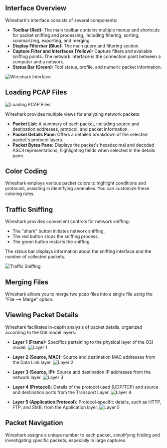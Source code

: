## Interface Overview

Wireshark's interface consists of several components:

- **Toolbar (Red):** The main toolbar contains multiple menus and shortcuts for packet sniffing and processing, including filtering, sorting, summarizing, exporting, and merging.
- **Display Filterbar (Blue):** The main query and filtering section.
- **Capture Filter and Interfaces (Yellow):** Capture filters and available sniffing points. The network interface is the connection point between a computer and a network.
- **Status Bar (Green):** Tool status, profile, and numeric packet information.

![Wireshark Interface](https://github.com/Shawn-Nichol/Tools/assets/30714313/b320f605-183e-4f9f-8860-31ca38c10937)

## Loading PCAP Files

![Loading PCAP Files](https://github.com/Shawn-Nichol/Tools/assets/30714313/217973a0-c210-454f-b6e1-89bbd9764c9d)

Wireshark provides multiple views for analyzing network packets:

- **Packet List:** A summary of each packet, including source and destination addresses, protocol, and packet information.
- **Packet Details Pane:** Offers a detailed breakdown of the selected packet's protocol layers.
- **Packet Bytes Pane:** Displays the packet's hexadecimal and decoded ASCII representations, highlighting fields when selected in the details pane.

## Color Coding

Wireshark employs various packet colors to highlight conditions and protocols, assisting in identifying anomalies. You can customize these coloring rules.

## Traffic Sniffing

Wireshark provides convenient controls for network sniffing:

- The "shark" button initiates network sniffing.
- The red button stops the sniffing process.
- The green button restarts the sniffing.

The status bar displays information about the sniffing interface and the number of collected packets.

![Traffic Sniffing](https://github.com/Shawn-Nichol/Tools/assets/30714313/4892525c-a73b-457e-b5d0-3a567a795a43)

## Merging Files

Wireshark allows you to merge two pcap files into a single file using the "File --> Merge" option.

## Viewing Packet Details

Wireshark facilitates in-depth analysis of packet details, organized according to the OSI model layers:

- **Layer 1 (Frame):** Specifics pertaining to the physical layer of the OSI model.
![Layer 1](https://github.com/Shawn-Nichol/Tools/assets/30714313/8b01405d-7471-4b24-8411-310badf2e106)

- **Layer 2 (Source, MAC):** Source and destination MAC addresses from the Data Link layer.
![Layer 2](https://github.com/Shawn-Nichol/Tools/assets/30714313/e6fd9930-3e20-44d0-bbf1-55419055aa4c)

- **Layer 3 (Source, IP):** Source and destination IP addresses from the network layer.
![Layer 3](https://github.com/Shawn-Nichol/Tools/assets/30714313/f7f84d9c-b113-409e-ab85-ad1f70d3a1e3)

- **Layer 4 (Protocol):** Details of the protocol used (UDP/TCP) and source and destination ports from the Transport Layer.
![Layer 4](https://github.com/Shawn-Nichol/Tools/assets/30714313/1c73af8c-2416-45c9-b6af-e72112a1c770)

- **Layer 5 (Application Protocol):** Protocol-specific details, such as HTTP, FTP, and SMB, from the Application layer.
![Layer 5](https://github.com/Shawn-Nichol/Tools/assets/30714313/acadbb71-638d-49f7-87b1-45a628b32cb9)

## Packet Navigation

Wireshark assigns a unique number to each packet, simplifying finding and investigating specific packets, especially in large captures.
